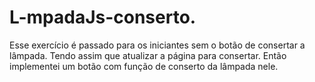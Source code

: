 # L-mpadaJs-conserto.
Esse exercício é passado para os iniciantes sem o botão de consertar a lâmpada. Tendo assim que atualizar a página para consertar. Então implementei um botão com função de conserto da lâmpada nele.
